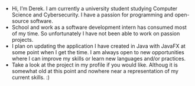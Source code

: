 - Hi, I’m Derek. I am currently a university student studying Computer Science and Cybersecurity. I have a passion for programming and open-source software.
- School and work as a software development intern has consumed most of my time. So unfortunately I have not been able to work on passion projects.
- I plan on updating the application I have created in Java with JavaFX at some point when I get the time. I am always open to new opportunities where I can improve my skills or learn new languages and/or practices.
- Take a look at the project in my profile if you would like. Althoug it is somewhat old at this point and nowhere near a representation of my current skills. :)

<!---
derek-baker-dev/derek-baker-dev is a ✨ special ✨ repository because its `README.md` (this file) appears on your GitHub profile.
You can click the Preview link to take a look at your changes.
--->
